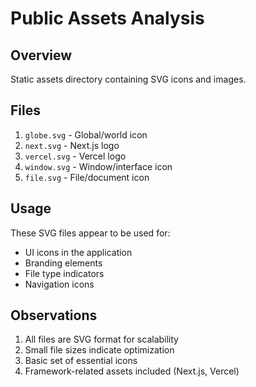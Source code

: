 # Public Assets Analysis

## Overview
Static assets directory containing SVG icons and images.

## Files
1. `globe.svg` - Global/world icon
2. `next.svg` - Next.js logo
3. `vercel.svg` - Vercel logo
4. `window.svg` - Window/interface icon
5. `file.svg` - File/document icon

## Usage
These SVG files appear to be used for:
- UI icons in the application
- Branding elements
- File type indicators
- Navigation icons

## Observations
1. All files are SVG format for scalability
2. Small file sizes indicate optimization
3. Basic set of essential icons
4. Framework-related assets included (Next.js, Vercel) 